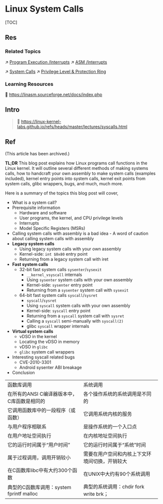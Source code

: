 # Linux System Calls

[TOC]



## Res
### Related Topics
↗ [Program Execution /Interrupts](../../../../../../🛣️%20Program%20Execution%20&%20Compilation%20System/🧙🏿‍♀️%20Program%20Execution%20(Runtime)/Instruction%20Execution/Interrupts%20(Software%20&%20Hardware).md)
↗ [ASM /Interrupts](../../../../👩‍💻%20Programming%20Methodology%20and%20Languages/ASM%20(Assembly%20Languages)/⚡️%20ASM%20Advance/Interrupts/Interrupts.md)

↗ [System Calls](../../../../🧬%20Computer%20System/Operating%20System%20&%20OS%20Kernel%20(Theory%20Part)/OS%20Processes%20&%20Automata%20Management%20(CPU%20+%20Main%20Memory%20Resource)/📌%20Processes%20Description%20&%20Control/System%20Calls/System%20Calls.md)
↗ [Privilege Level & Protection Ring](../../../../../../🧬%20Computer%20System/Computer%20Architecture/Instruction%20Set%20Architecture%20(ISA)%20&%20Processor%20Architecture/📌%20ISA%20Basics/Privilege%20Level%20&%20Protection%20Ring.md)


### Learning Resources
📂 https://linasm.sourceforge.net/docs/index.php



## Intro
> 📎 https://linux-kernel-labs.github.io/refs/heads/master/lectures/syscalls.html




## Ref
[信号集 /信号掩码（阻塞信号传递）]: https://www.cnblogs.com/jingyg/p/5182001.html
[Linux信号（signal) 机制分析]: https://www.cnblogs.com/hoys/archive/2012/08/19/2646377.html

[👍 The Definitive Guide to Linux System Calls]: https://blog.packagecloud.io/the-definitive-guide-to-linux-system-calls/ 

(This article has been archived.)

**TL;DR**
This blog post explains how Linux programs call functions in the Linux kernel. It will outline several different methods of making systems calls, how to handcraft your own assembly to make system calls (examples included), kernel entry points into system calls, kernel exit points from system calls, glibc wrappers, bugs, and much, much more.

Here is a summary of the topics this blog post will cover,
- What is a system call?
- Prerequisite information
    - Hardware and software
    - User programs, the kernel, and CPU privilege levels
    - Interrupts
    - Model Specific Registers (MSRs)
- Calling system calls with assembly is a bad idea - A word of caution about calling system calls with assembly
- **Legacy system calls**
    - Using legacy system calls with your own assembly
    - Kernel-side: `int $0x80` entry point
    - Returning from a legacy system call with iret
- **Fast system calls**
    - 32-bit fast system calls `sysenter`/`sysexit`
        - `__kernel_vsyscall` internals
        - Using `sysenter` system calls with your own assembly
        - Kernel-side: `sysenter` entry point
        - Returning from a `sysenter` system call with `sysexit`
    - 64-bit fast system calls `syscall`/`sysret`
        - `syscall`/`sysret`
        - Using `syscall` system calls with your own assembly
        - Kernel-side: `syscall` entry point
        - Returning from a `syscall` system call with `sysret`
        - Calling a `syscall` semi-manually with `syscall(2)`
        - glibc `syscall` wrapper internals
- **Virtual system calls**
    - vDSO in the kernel
    - Locating the vDSO in memory
    - vDSO in `glibc`
    - `glibc` system call wrappers
- Interesting syscall related bugs
    - CVE-2010-3301
    - Android sysenter ABI breakage
- Conclusion

[👍 Linux syscall过程分析（万字长文）]: https://cloud.tencent.com/developer/article/1492374

[👍 linux系统调用和库函数调用的区别]: https://www.cnblogs.com/yanlingyin/archive/2012/04/23/2466141.html

|   |   |
|---|---|
|函数库调用|系统调用|
|在所有的ANSI C编译器版本中，C库函数是相同的|各个操作系统的系统调用是不同的|
|它调用函数库中的一段程序（或函数）|它调用系统内核的服务|
|与用户程序相联系|是操作系统的一个入口点|
|在用户地址空间执行|在内核地址空间执行|
|它的运行时间属于“用户时间”|它的运行时间属于“系统”时间|
|属于过程调用，调用开销较小|需要在用户空间和内核上下文环境间切换，开销较大|
|在C函数库libc中有大约300个函数|在UNIX中大约有90个系统调用|
|典型的C函数库调用：system fprintf malloc|典型的系统调用：chdir fork write brk；|
